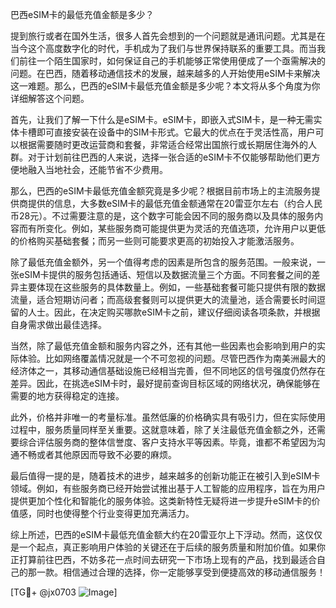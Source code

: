 巴西eSIM卡的最低充值金额是多少？

提到旅行或者在国外生活，很多人首先会想到的一个问题就是通讯问题。尤其是在当今这个高度数字化的时代，手机成为了我们与世界保持联系的重要工具。而当我们前往一个陌生国家时，如何保证自己的手机能够正常使用便成了一个亟需解决的问题。在巴西，随着移动通信技术的发展，越来越多的人开始使用eSIM卡来解决这一难题。那么，巴西的eSIM卡最低充值金额是多少呢？本文将从多个角度为你详细解答这个问题。

首先，让我们了解一下什么是eSIM卡。eSIM卡，即嵌入式SIM卡，是一种无需实体卡槽即可直接安装在设备中的SIM卡形式。它最大的优点在于灵活性高，用户可以根据需要随时更改运营商和套餐，非常适合经常出国旅行或长期居住海外的人群。对于计划前往巴西的人来说，选择一张合适的eSIM卡不仅能够帮助他们更方便地融入当地社会，还能节省不少费用。

那么，巴西的eSIM卡最低充值金额究竟是多少呢？根据目前市场上的主流服务提供商提供的信息，大多数eSIM卡的最低充值金额通常在20雷亚尔左右（约合人民币28元）。不过需要注意的是，这个数字可能会因不同的服务商以及具体的服务内容而有所变化。例如，某些服务商可能提供更为灵活的充值选项，允许用户以更低的价格购买基础套餐；而另一些则可能要求更高的初始投入才能激活服务。

除了最低充值金额外，另一个值得考虑的因素是所包含的服务范围。一般来说，一张eSIM卡提供的服务包括通话、短信以及数据流量三个方面。不同套餐之间的差异主要体现在这些服务的具体数量上。例如，一些基础套餐可能只提供有限的数据流量，适合短期访问者；而高级套餐则可以提供更大的流量池，适合需要长时间逗留的人士。因此，在决定购买哪款eSIM卡之前，建议仔细阅读各项条款，并根据自身需求做出最佳选择。

当然，除了最低充值金额和服务内容之外，还有其他一些因素也会影响到用户的实际体验。比如网络覆盖情况就是一个不可忽视的问题。尽管巴西作为南美洲最大的经济体之一，其移动通信基础设施已经相当完善，但不同地区的信号强度仍然存在差异。因此，在挑选eSIM卡时，最好提前查询目标区域的网络状况，确保能够在需要的地方获得稳定的连接。

此外，价格并非唯一的考量标准。虽然低廉的价格确实具有吸引力，但在实际使用过程中，服务质量同样至关重要。这就意味着，除了关注最低充值金额之外，还需要综合评估服务商的整体信誉度、客户支持水平等因素。毕竟，谁都不希望因为沟通不畅或者其他原因而导致不必要的麻烦。

最后值得一提的是，随着技术的进步，越来越多的创新功能正在被引入到eSIM卡领域。例如，有些服务商已经开始尝试推出基于人工智能的应用程序，旨在为用户提供更加个性化和智能化的服务体验。这类新特性无疑将进一步提升eSIM卡的价值感，同时也使得整个行业变得更加充满活力。

综上所述，巴西的eSIM卡最低充值金额大约在20雷亚尔上下浮动。然而，这仅仅是一个起点，真正影响用户体验的关键还在于后续的服务质量和附加价值。如果你正打算前往巴西，不妨多花一点时间去研究一下市场上现有的产品，找到最适合自己的那一款。相信通过合理的选择，你一定能够享受到便捷高效的移动通信服务！

[TG💪+ @jx0703 ![Image](https://github.com/user-attachments/assets/dbca1d08-cadb-493c-b0ec-ad6f7a83f270)]